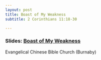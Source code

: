 ```yaml
---
layout: post
title: Boast of My Weakness
subtitle: 2 Corinthians 11:18-30

---
```


### Slides: [Boast of My Weakness](/boast-of-weakness)
Evangelical Chinese Bible Church (Burnaby)
